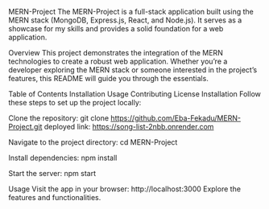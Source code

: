MERN-Project
The MERN-Project is a full-stack application built using the MERN stack (MongoDB, Express.js, React, and Node.js). It serves as a showcase for my skills and provides a solid foundation for a web application.

Overview
This project demonstrates the integration of the MERN technologies to create a robust web application. Whether you’re a developer exploring the MERN stack or someone interested in the project’s features, this README will guide you through the essentials.

Table of Contents
Installation
Usage
Contributing
License
Installation
Follow these steps to set up the project locally:

Clone the repository:
git clone https://github.com/Eba-Fekadu/MERN-Project.git
deployed link: https://song-list-2nbb.onrender.com

Navigate to the project directory:
cd MERN-Project

Install dependencies:
npm install

Start the server:
npm start

Usage
Visit the app in your browser: http://localhost:3000
Explore the features and functionalities.
